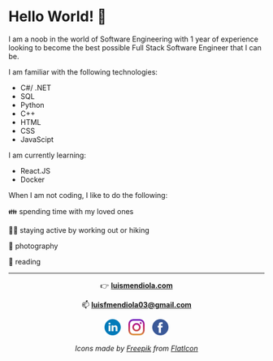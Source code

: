 # Hello World! 👋

I am a noob in the world of Software Engineering with 1 year of experience looking to become the best possible Full Stack Software Engineer that I can be.

I am familiar with the following technologies:
- C#/ .NET
- SQL
- Python
- C++
- HTML
- CSS
- JavaScipt

I am currently learning:
- React.JS
- Docker

When I am not coding, I like to do the following:

👪 spending time with my loved ones

🏋️‍♂️ staying active by working out or hiking

📸 photography

📖 reading


---

<div align="center">
  
👉 **[luismendiola.com](https://luismendiola.com)**

📫 **<luisfmendiola03@gmail.com>**

[![linkedin](/linkedin.png)](https://www.linkedin.com/in/luis-mendiola03/) &ensp; [![instagram](/instagram.png)](https://www.instagram.com/luiiis_shoots/)  &ensp; [![facebook](/facebook.png)](https://www.facebook.com/luis.f.mendiola.98/)

*Icons made by [Freepik](https://www.freepik.com) from [FlatIcon](https://www.flaticon.com)*
</div>

